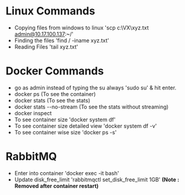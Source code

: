 # Linux Commands
* Copying files from windows to linux 'scp c:\VX\xyz.txt admin@10.17.100.137:~/'  
* Finding the files 'find / -iname xyz.txt'  
* Reading Files 'tail xyz.txt'  

# Docker Commands  
* go as admin instead of typing the su always 'sudo su' & hit enter.  
* docker ps (To see the container)  
* docker stats (To see the stats)  
* docker stats --no-stream (To see the stats without streaming)  
* docker inspect <container-id>  
* To see container size 'docker system df'
* To see container size detailed view 'docker system df -v'
* To see container wise size 'docker ps -s'

# RabbitMQ
* Enter into container 'docker exec -it <container-id> bash'
* Update disk_free_limit 'rabbitmqctl set_disk_free_limit 1GB' **(Note : Removed after container restart)**
